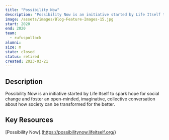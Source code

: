 ```yaml
---
title: "Possibility Now"
description: "Possibility Now is an initiative started by Life Itself to spark hope for social change and foster an open-minded, imaginative, collective conversation about how society can be transformed for the better."
image: /assets/images/Blog-Feature-Images-15.jpg
start: 2020
end: 2020
team:
  - rufuspollock
alumni:
size: m
state: closed
status: retired
created: 2023-03-21
---
```


## Description

Possibility Now is an initiative started by Life Itself to spark hope for social change and foster an open-minded, imaginative, collective conversation about how society can be transformed for the better.

## Key Resources 

[Possibility Now].(https://possibilitynow.lifeitself.org/)